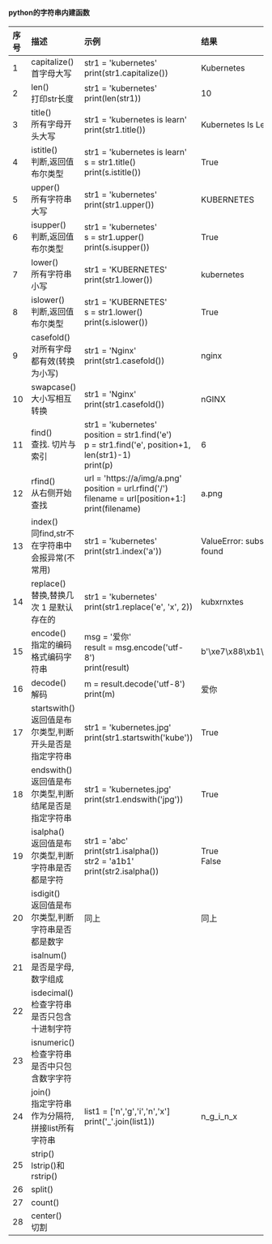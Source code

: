 #### python的字符串内建函数
| 序号 | 描述 | 示例 | 结果 |
| :-   | :-   | :-   | :-   | 
| 1    | capitalize() <br> 首字母大写                                |str1 = 'kubernetes' <br> print(str1.capitalize())                                     | Kubernetes                     |
| 2    | len()        <br> 打印str长度                               |str1 = 'kubernetes' <br> print(len(str1))                                             | 10                             |
| 3    | title()      <br> 所有字母开头大写                          |str1 = 'kubernetes is learn' <br> print(str1.title())                                 | Kubernetes Is Learn            |
| 4    | istitle()    <br> 判断,返回值布尔类型                       |str1 = 'kubernetes is learn' <br> s = str1.title() <br> print(s.istitle())            | True                           |
| 5    | upper()      <br> 所有字符串大写                            |str1 = 'kubernetes' <br> print(str1.upper())                                          | KUBERNETES                     |
| 6    | isupper()    <br> 判断,返回值布尔类型                       |str1 = 'kubernetes' <br> s = str1.upper() <br> print(s.isupper())                     | True                           |
| 7    | lower()      <br> 所有字符串小写                            |str1 = 'KUBERNETES' <br> print(str1.lower())                                          | kubernetes                     |
| 8    | islower()    <br> 判断,返回值布尔类型                       |str1 = 'KUBERNETES' <br> s = str1.lower() <br> print(s.islower())                     | True                           |
| 9    | casefold()   <br> 对所有字母都有效(转换为小写)              |str1 = 'Nginx' <br> print(str1.casefold())                                            | nginx                          |
| 10   | swapcase()   <br> 大小写相互转换                            |str1 = 'Nginx' <br> print(str1.casefold())                                            | nGINX                          |
| 11   | find()       <br> 查找. 切片与索引                          |str1 = 'kubernetes' <br> position = str1.find('e') <br> p = str1.find('e', position+1, len(str1)-1) <br> print(p) | 6    |
| 12   | rfind()      <br> 从右侧开始查找                            |url = 'https://a/img/a.png' <br> position = url.rfind('/') <br> filename = url[position+1:] <br> print(filename)  | a.png|
| 13   | index()      <br> 同find,str不在字符串中会报异常(不常用)    |str1 = 'kubernetes' <br> print(str1.index('a'))                                       |ValueError: substring not found |
| 14   | replace()    <br> 替换,替换几次  1 是默认存在的             |str1 = 'kubernetes' <br> print(str1.replace('e', 'x', 2))                             | kubxrnxtes                     |
| 15   | encode()     <br> 指定的编码格式编码字符串                  |msg = '爱你' <br> result = msg.encode('utf-8') <br> print(result)                     | b'\xe7\x88\xb1\xe4\xbd\xa0'    |
| 16   | decode()     <br> 解码                                      |m = result.decode('utf-8') <br> print(m)                                              | 爱你                           |
| 17   | startswith() <br> 返回值是布尔类型,判断开头是否是指定字符串 |str1 = 'kubernetes.jpg' <br> print(str1.startswith('kube'))                           | True                           |
| 18   | endswith()   <br> 返回值是布尔类型,判断结尾是否是指定字符串 |str1 = 'kubernetes.jpg' <br> print(str1.endswith('jpg'))                              | True                           |
| 19   | isalpha()    <br> 返回值是布尔类型,判断字符串是否都是字符   |str1 = 'abc' <br> print(str1.isalpha()) <br> str2 = 'a1b1' <br> print(str2.isalpha()) | True <br> False                |
| 20   | isdigit()    <br> 返回值是布尔类型,判断字符串是否都是数字   |同上                                                                                  | 同上                           |
| 21   | isalnum()    <br> 是否是字母,数字组成                       |                                                                                      |                                |
| 22   | isdecimal()  <br> 检查字符串是否只包含十进制字符            |                                                                                      |                                |
| 23   | isnumeric()  <br> 检查字符串是否中只包含数字字符            |                                                                                      |                                |
| 24   | join()       <br> 指定字符串作为分隔符,拼接list所有字符串   |list1 = ['n','g','i','n','x'] <br> print('_'.join(list1))                             | n_g_i_n_x                      |
| 25   | strip()      <br> lstrip()和 rstrip()                       |                                                                                      |                                |
| 26   | split()                                                     |                                                                                      |                                |
| 27   | count()                                                     |                                                                                      |                                |
| 28   | center()     <br> 切割                                      |                                                                                      |                                |
